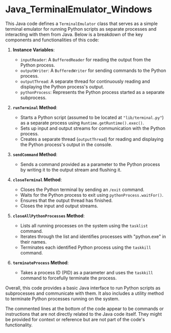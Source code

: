 # Java_TerminalEmulator_Windows

This Java code defines a `TerminalEmulator` class that serves as a simple terminal emulator for running Python scripts as separate processes and interacting with them from Java. Below is a breakdown of the key components and functionalities of this code:

1. **Instance Variables**:
   - `inputReader`: A `BufferedReader` for reading the output from the Python process.
   - `outputWriter`: A `BufferedWriter` for sending commands to the Python process.
   - `outputThread`: A separate thread for continuously reading and displaying the Python process's output.
   - `pythonProcess`: Represents the Python process started as a separate subprocess.

2. **`runTerminal` Method**:
   - Starts a Python script (assumed to be located at `"lib/terminal.py"`) as a separate process using `Runtime.getRuntime().exec()`.
   - Sets up input and output streams for communication with the Python process.
   - Creates a separate thread (`outputThread`) for reading and displaying the Python process's output in the console.

3. **`sendCommand` Method**:
   - Sends a command provided as a parameter to the Python process by writing it to the output stream and flushing it.

4. **`closeTerminal` Method**:
   - Closes the Python terminal by sending an `/exit` command.
   - Waits for the Python process to exit using `pythonProcess.waitFor()`.
   - Ensures that the output thread has finished.
   - Closes the input and output streams.

5. **`closeAllPythonProcesses` Method**:
   - Lists all running processes on the system using the `tasklist` command.
   - Iterates through the list and identifies processes with "python.exe" in their names.
   - Terminates each identified Python process using the `taskkill` command.

6. **`terminateProcess` Method**:
   - Takes a process ID (PID) as a parameter and uses the `taskkill` command to forcefully terminate the process.

Overall, this code provides a basic Java interface to run Python scripts as subprocesses and communicate with them. It also includes a utility method to terminate Python processes running on the system.

The commented lines at the bottom of the code appear to be commands or instructions that are not directly related to the Java code itself. They might be provided for context or reference but are not part of the code's functionality.
